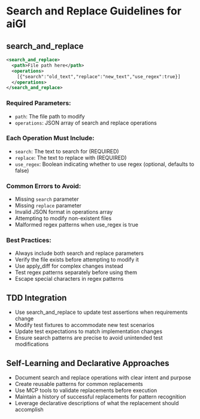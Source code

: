# Search and Replace Guidelines for aiGI

## search_and_replace
```xml
<search_and_replace>
  <path>File path here</path>
  <operations>
    [{"search":"old_text","replace":"new_text","use_regex":true}]
  </operations>
</search_and_replace>
```

### Required Parameters:
- `path`: The file path to modify
- `operations`: JSON array of search and replace operations

### Each Operation Must Include:
- `search`: The text to search for (REQUIRED)
- `replace`: The text to replace with (REQUIRED)
- `use_regex`: Boolean indicating whether to use regex (optional, defaults to false)

### Common Errors to Avoid:
- Missing `search` parameter
- Missing `replace` parameter
- Invalid JSON format in operations array
- Attempting to modify non-existent files
- Malformed regex patterns when use_regex is true

### Best Practices:
- Always include both search and replace parameters
- Verify the file exists before attempting to modify it
- Use apply_diff for complex changes instead
- Test regex patterns separately before using them
- Escape special characters in regex patterns

## TDD Integration
- Use search_and_replace to update test assertions when requirements change
- Modify test fixtures to accommodate new test scenarios
- Update test expectations to match implementation changes
- Ensure search patterns are precise to avoid unintended test modifications

## Self-Learning and Declarative Approaches
- Document search and replace operations with clear intent and purpose
- Create reusable patterns for common replacements
- Use MCP tools to validate replacements before execution
- Maintain a history of successful replacements for pattern recognition
- Leverage declarative descriptions of what the replacement should accomplish
